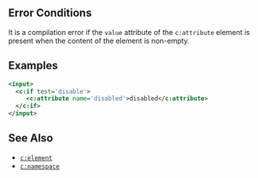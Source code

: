 ## Error Conditions

 It is a compilation error if the `value` attribute of the `c:attribute` element is present when the content of the element is non-empty.

 ## Examples

 ```xml
<input>
   <c:if test='disable'>
      <c:attribute name='disabled'>disabled</c:attribute>
   </c:if>
</input>
 ```

 ## See Also

 - [`c:element`](element.html)
 - [`c:namespace`](namespace.html)
